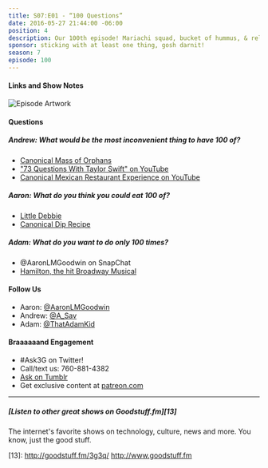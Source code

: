 ```yaml
---
title: S07:E01 - “100 Questions”
date: 2016-05-27 21:44:00 -06:00
position: 4
description: Our 100th episode! Mariachi squad, bucket of hummus, & relationship chicken.
sponsor: sticking with at least one thing, gosh darnit!
season: 7
episode: 100
---
```



#### Links and Show Notes

![Episode Artwork][1]

#### Questions

##### Andrew: What would be the most inconvenient thing to have 100 of?

* [Canonical Mass of Orphans][2]
* ["73 Questions With Taylor Swift" on YouTube][3]
* [Canonical Mexican Restaurant Experience on YouTube][4]

##### Aaron: What do you think you could eat 100 of?

* [Little Debbie][5]
* [Canonical Dip Recipe][6]

##### Adam: What do you want to do only 100 times?

* @AaronLMGoodwin on SnapChat
* [Hamilton, the hit Broadway Musical][7]

#### Follow Us

* Aaron: [@AaronLMGoodwin][8]
* Andrew: [@A_Sav][9]
* Adam: [@ThatAdamKid][10]

#### Braaaaaand Engagement

* #Ask3G on Twitter!
* Call/text us: 760-881-4382
* [Ask on Tumblr][11]
* Get exclusive content at [patreon.com][12]
* * *

#####  [Listen to other great shows on Goodstuff.fm][13]

The internet's favorite shows on technology, culture, news and more. You know, just the good stuff.

[1]: http://l.gdwn.co/11IRv.jpg
[2]: https://youtu.be/hEQDllvuy1I
[3]: https://www.youtube.com/watch?v=XnbCSboujF4
[4]: https://youtu.be/8ASl--q0tRY
[5]: http://www.littledebbie.com/1
[6]: http://www.foodnetwork.com/recipes/alton-brown/hummus-for-real-recipe.html
[7]: http://bit.ly/1UOoERI
[8]: http://twitter.com/aaronlmgoodwin
[9]: http://twitter.com/a_sav
[10]: http://twitter.com/thatadamkid
[11]: http://3g3q.co/ask
[12]: http://www.patreon.com/3g3q
[13]: http://goodstuff.fm/3g3q/ http://www.goodstuff.fm